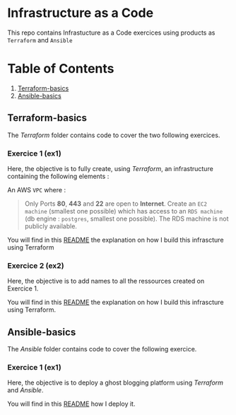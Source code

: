 # Infrastructure as a Code


This repo contains Infrastucture as a Code exercices using products as `Terraform` and `Ansible`


# Table of Contents
1. [Terraform-basics](https://github.com/OlivierPaulo/DDChallenges#Terraform-basics)
2. [Ansible-basics](https://github.com/OlivierPaulo/DDChallenges#Ansible-basics)


## Terraform-basics

The *Terraform* folder contains code to cover the two following exercices. 

### Exercice 1 (ex1)

Here, the objective is to fully create, using _Terraform_, an infrastructure containing the following elements :

An AWS `VPC` where : 
> Only Ports **80**, **443** and **22** are open to **Internet**. Create an `EC2 machine` (smallest one possible) which has access to an `RDS machine` (db engine : `postgres`, smallest one possible). The RDS machine is not publicly available.

You will find in this [README](https://github.com/OlivierPaulo/DDChallenges/tree/main/Terraform/ex1#terraform-basics) the explanation on how I build this infrascture using Terraform

### Exercice 2 (ex2)

Here, the objective is to add names to all the ressources created on Exercice 1.

You will find in this [README](https://github.com/OlivierPaulo/DDChallenges/tree/main/Terraform/ex2#terraform-basics) the explanation on how I build this infrascture using Terraform.


## Ansible-basics

The *Ansible* folder contains code to cover the following exercice.

### Exercice 1 (ex1)

Here, the objective is to deploy a ghost blogging platform using _Terraform_ and _Ansible_.

You will find in this [README](https://github.com/OlivierPaulo/DDChallenges/tree/main/Ansible/ex1#ansible-basics) how I deploy it.


